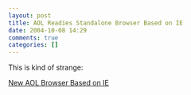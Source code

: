```yaml
---
layout: post
title: AOL Readies Standalone Browser Based on IE
date: 2004-10-08 14:29
comments: true
categories: []
---
```

This is kind of strange:

<a href="http://www.eweek.com/article2/0,1759,1668477,00.asp">New AOL Browser Based on IE</a>
